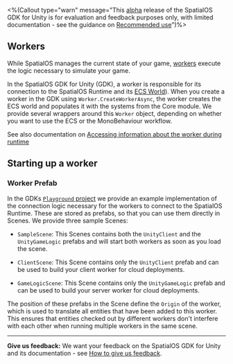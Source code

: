 <%(Callout type="warn" message="This [alpha](https://docs.improbable.io/reference/latest/shared/release-policy#maturity-stages) release of the SpatialOS GDK for Unity is for evaluation and feedback purposes only, with limited documentation - see the guidance on [Recommended use](https://github.com/spatialos/UnityGDK/blob/master/README.md#recommended-use)")%>

## Workers

While SpatialOS manages the current state of your game, [workers](https://docs.improbable.io/reference/latest/shared/concepts/workers-load-balancing) execute the logic necessary to simulate your game.

In the SpatialOS GDK for Unity (GDK), a worker is responsible for its connection to the SpatialOS Runtime and its [ECS World](https://github.com/Unity-Technologies/EntityComponentSystemSamples/blob/master/Documentation/content/ecs_in_detail.md#world)). When you create a worker in the GDK using `Worker.CreateWorkerAsync`, the worker creates the ECS world and populates it with the systems from the Core module. We provide several wrappers around this `Worker` object, depending on whether you want to use the ECS or the MonoBehaviour workflow.

See also documentation on [Accessing information about the worker during runtime]({{urlRoot}}/content/ecs/accessing-worker-info.md)

## Starting up a worker

### Worker Prefab

In the GDKs [`Playground` project](https://github.com/spatialos/UnityGDK/tree/master/workers/unity/Assets/Playground) we provide an example implementation of the connection logic necessary for the workers to connect to the SpatialOS Runtime. These are stored as prefabs, so that you can use them directly in Scenes. We provide three sample Scenes:

* `SampleScene`: This Scenes contains both the `UnityClient` and the `UnityGameLogic` prefabs and will start both workers as soon as you load the scene.

* `ClientScene`: This Scene contains only the `UnityClient` prefab and can be used to build your client worker for cloud deployments.

* `GameLogicScene`: This Scene contains only the `UnityGameLogic` prefab and can be used to build your server worker for cloud deployments.

The position of these prefabs in the Scene define the `Origin` of the worker, which is used to translate all entities that have been added to this worker. This ensures that entities checked out by different workers don't interfere with each other when running multiple workers in the same scene.

----

**Give us feedback:** We want your feedback on the SpatialOS GDK for Unity and its documentation - see [How to give us feedback](https://github.com/spatialos/UnityGDK/blob/master/README.md#give-us-feedback).
